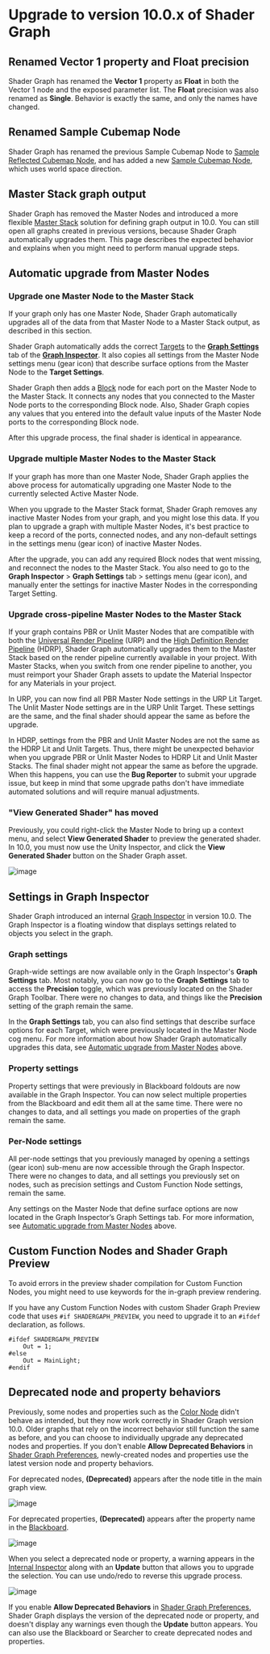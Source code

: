 # Upgrade to version 10.0.x of Shader Graph

## Renamed Vector 1 property and Float precision

Shader Graph has renamed the **Vector 1** property as **Float** in both the Vector 1 node and the exposed parameter list. The **Float** precision was also renamed as **Single**. Behavior is exactly the same, and only the names have changed.

## Renamed Sample Cubemap Node

Shader Graph has renamed the previous Sample Cubemap Node to [Sample Reflected Cubemap Node](Sample-Reflected-Cubemap-Node.md), and has added a new [Sample Cubemap Node](Sample-Cubemap-Node.md), which uses world space direction.

## Master Stack graph output

Shader Graph has removed the Master Nodes and introduced a more flexible [Master Stack](Master-Stack.md) solution for defining graph output in 10.0. You can still open all graphs created in previous versions, because Shader Graph automatically upgrades them. This page describes the expected behavior and explains when you might need to perform manual upgrade steps.
<a name="AutomaticUpgrade"></a>

## Automatic upgrade from Master Nodes

### Upgrade one Master Node to the Master Stack

If your graph only has one Master Node, Shader Graph automatically upgrades all of the data from that Master Node to a Master Stack output, as described in this section.

Shader Graph automatically adds the correct [Targets](Graph-Target.md) to the [**Graph Settings**](Graph-Settings-Menu.md) tab of the [**Graph Inspector**](Internal-Inspector.md). It also copies all settings from the Master Node settings menu (gear icon) that describe surface options from the Master Node to the **Target Settings**.

Shader Graph then adds a [Block](Block-Node.md) node for each port on the Master Node to the Master Stack. It connects any nodes that you connected to the Master Node ports to the corresponding Block node. Also, Shader Graph copies any values that you entered into the default value inputs of the Master Node ports to the corresponding Block node.

After this upgrade process, the final shader is identical in appearance.

### Upgrade multiple Master Nodes to the Master Stack

If your graph has more than one Master Node, Shader Graph applies the above process for automatically upgrading one Master Node to the currently selected Active Master Node. 

When you upgrade to the Master Stack format, Shader Graph removes any inactive Master Nodes from your graph, and you might lose this data. If you plan to upgrade a graph with multiple Master Nodes, it's best practice to keep a record of the ports, connected nodes, and any non-default settings in the settings menu (gear icon) of inactive Master Nodes.

After the upgrade, you can add any required Block nodes that went missing, and reconnect the nodes to the Master Stack. You also need to go to the **Graph Inspector** > **Graph Settings** tab > settings menu (gear icon), and manually enter the settings for inactive Master Nodes in the corresponding Target Setting.

### Upgrade cross-pipeline Master Nodes to the Master Stack

If your graph contains PBR or Unlit Master Nodes that are compatible with both the [Universal Render Pipeline](https://docs.unity3d.com/Packages/com.unity.render-pipelines.universal@latest) (URP) and the [High Definition Render Pipeline](https://docs.unity3d.com/Packages/com.unity.render-pipelines.high-definition@latest) (HDRP), Shader Graph automatically upgrades them to the Master Stack based on the render pipeline currently available in your project. With Master Stacks, when you switch from one render pipeline to another, you must reimport your Shader Graph assets to update the Material Inspector for any Materials in your project. 

In URP, you can now find all PBR Master Node settings in the URP Lit Target. The Unlit Master Node settings are in the URP Unlit Target. These settings are the same, and the final shader should appear the same as before the upgrade. 

In HDRP, settings from the PBR and Unlit Master Nodes are not the same as the HDRP Lit and Unlit Targets. Thus, there might be unexpected behavior when you upgrade PBR or Unlit Master Nodes to HDRP Lit and Unlit Master Stacks. The final shader might not appear the same as before the upgrade. When this happens, you can use the **Bug Reporter** to submit your upgrade issue, but keep in mind that some upgrade paths don't have immediate automated solutions and will require manual adjustments.

### "View Generated Shader" has moved 

Previously, you could right-click the Master Node to bring up a context menu, and select **View Generated Shader** to preview the generated shader. In 10.0, you must now use the Unity Inspector, and click the **View Generated Shader** button on the Shader Graph asset.

![image](images/GeneratedShaderButton.png)

## Settings in Graph Inspector 

Shader Graph introduced an internal [Graph Inspector](Internal-Inspector.md) in version 10.0. The Graph Inspector is a floating window that displays settings related to objects you select in the graph. 

### Graph settings

Graph-wide settings are now available only in the Graph Inspector's **Graph Settings** tab. Most notably, you can now go to the **Graph Settings** tab to access the **Precision** toggle, which was previously located on the Shader Graph Toolbar. There were no changes to data, and things like the **Precision** setting of the graph remain the same.

In the **Graph Settings** tab, you can also find settings that describe surface options for each Target, which were previously located in the Master Node cog menu. For more information about how Shader Graph automatically upgrades this data, see [Automatic upgrade from Master Nodes](#AutomaticUpgrade) above.

### Property settings

Property settings that were previously in Blackboard foldouts are now available in the Graph Inspector. You can now select multiple properties from the Blackboard and edit them all at the same time. There were no changes to data, and all settings you made on properties of the graph remain the same.

### Per-Node settings 

All per-node settings that you previously managed by opening a settings (gear icon) sub-menu are now accessible through the Graph Inspector. There were no changes to data, and all settings you previously set on nodes, such as precision settings and Custom Function Node settings, remain the same.

Any settings on the Master Node that define surface options are now located in the Graph Inspector’s Graph Settings tab. For more information, see [Automatic upgrade from Master Nodes](#AutomaticUpgrade) above.

## Custom Function Nodes and Shader Graph Preview 

To avoid errors in the preview shader compilation for Custom Function Nodes, you might need to use keywords for the in-graph preview rendering.

If you have any Custom Function Nodes with custom Shader Graph Preview code that uses `#if SHADERGAPH_PREVIEW`, you need to upgrade it to an `#ifdef` declaration, as follows.

```
#ifdef SHADERGAPH_PREVIEW
	Out = 1;
#else
	Out = MainLight;
#endif
```

## Deprecated node and property behaviors

Previously, some nodes and properties such as the [Color Node](Color-Node.md) didn't behave as intended, but they now work correctly in Shader Graph version 10.0. Older graphs that rely on the incorrect behavior still function the same as before, and you can choose to individually upgrade any deprecated nodes and properties. If you don't enable **Allow Deprecated Behaviors** in [Shader Graph Preferences](Shader-Graph-Preferences.md), newly-created nodes and properties use the latest version node and property behaviors.

For deprecated nodes, **(Deprecated)** appears after the node title in the main graph view.

![image](images/DeprecatedColorNode.png)

For deprecated properties, **(Deprecated)** appears after the property name in the [Blackboard](Blackboard.md).

![image](images/DeprecatedColorProperty.png)

When you select a deprecated node or property, a warning appears in the [Internal Inspector](Internal-Inspector.md) along with an **Update** button that allows you to upgrade the selection. You can use undo/redo to reverse this upgrade process.

![image](images/DeprecatedWarning.png)

If you enable **Allow Deprecated Behaviors** in [Shader Graph Preferences](Shader-Graph-Preferences.md), Shader Graph displays the version of the deprecated node or property, and doesn't display any warnings even though the **Update** button appears. You can also use the Blackboard or Searcher to create deprecated nodes and properties.
